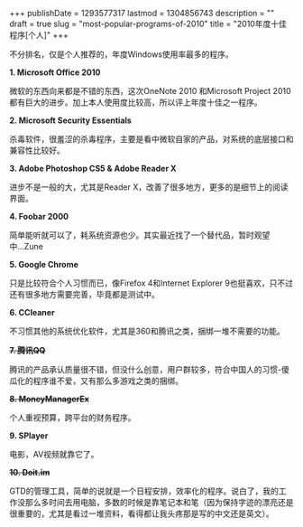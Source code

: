 +++
publishDate = 1293577317
lastmod = 1304856743
description = ""
draft = true
slug = "most-popular-programs-of-2010"
title = "2010年度十佳程序[个人]"
+++
<p>不分排名，仅是个人推荐的，年度Windows使用率最多的程序。</p>


<b>1. Microsoft Office 2010</b>
<p>微软的东西向来都是不错的东西，这次OneNote 2010 和Microsoft Project 2010都有巨大的进步。加上本人使用度比较高，所以评上年度十佳之一程序。</p>

<b>2. Microsoft Security Essentials</b> 
<p>杀毒软件，很羞涩的杀毒程序，主要是看中微软自家的产品，对系统的底层接口和兼容性比较好。</p>

<b>3. Adobe Photoshop CS5 &amp; Adobe Reader X</b>

<p>进步不是一般的大，尤其是Reader X，改善了很多地方，更多的是细节上的阅读界面。</p>

<b>4. Foobar 2000</b>
<p>简单能听就可以了，耗系统资源也少。其实最近找了一个替代品，暂时观望中...Zune</p>

<b>5. Google Chrome</b>
<p>只是比较符合个人习惯而已，像Firefox 4和Internet Explorer 9也挺喜欢，只不过还有很多地方需要完善，毕竟都是测试中。</p>

<b>6. CCleaner</b>
<p>不习惯其他的系统优化软件，尤其是360和腾讯之类，捆绑一堆不需要的功能。</p>

<del><b>7. 腾讯QQ</b>
<p>腾讯的产品承认质量很不错，但没什么创意，用户群较多，符合中国人的习惯-傻瓜化的程序谁不爱，又有那么多游戏之类的捆绑。</p></del>

<del><b>8. MoneyManagerEx </b>
<p>个人重视预算，跨平台的财务程序。</p></del>

<b>9. SPlayer</b>
<p>电影，AV视频就靠它了。</p>

<del><b>10. Doit.im </b>

<p>GTD的管理工具，简单的说就是一个日程安排，效率化的程序。说白了，我的工作没那么多时间去用电脑，多数的时候是靠笔记本和笔（因为保持字迹的漂亮还是很重要的，尤其是看过一堆资料，看得都让我头疼那是写的中文还是英文）。</p></del>